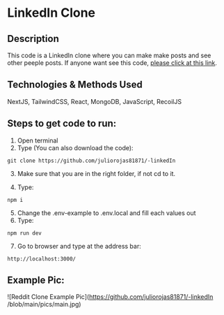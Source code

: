 # LinkedIn Clone

## Description

This code is a LinkedIn clone where you can make make posts and see other peeple posts.
If anyone want see this code, [please click at this link](https://linkedinclone-phi.vercel.app/).

## Technologies & Methods Used

NextJS, TailwindCSS, React, MongoDB, JavaScript, RecoilJS

## Steps to get code to run:
1. Open terminal
2. Type (You can also download the code):
```
git clone https://github.com/juliorojas81871/-linkedIn
```

3. Make sure that you are in the right folder, if not cd to it.

4. Type: 
```
npm i
```
5. Change the .env-example to .env.local and fill each values out
6. Type: 
```
npm run dev
```
7. Go to browser and type at the address bar: 
```
http://localhost:3000/
```

## Example Pic:
![Reddit Clone Example Pic](https://github.com/juliorojas81871/-linkedIn /blob/main/pics/main.jpg)